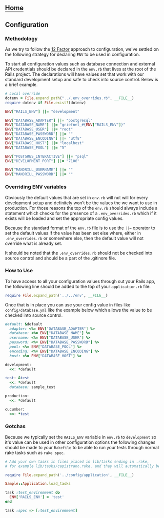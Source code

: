## [Home](../README.md)

## Configuration

### Methodology

As we try to follow the [12 Factor](http://12factor.net/config) approach to configuration, we've settled on the following strategy for declaring `ENV` to be used in configuration.

To start all configuration values such as database connection and external API credentials should be declared in the `env.rb` that lives at the root of the Rails project. The declarations will have values set that work with our standard development setup and safe to check into source control.  Below is a brief example.

```ruby
# Local override
dotenv = File.expand_path("../.env_overrides.rb", __FILE__)
require dotenv if File.exist?(dotenv)

ENV["RAILS_ENV"] ||= "development"

ENV["DATABASE_ADAPTER"] ||= "postgresql"
ENV["DATABASE_NAME"] ||= "griefnet_#{ENV["RAILS_ENV"]}"
ENV["DATABASE_USER"] ||= "root"
ENV["DATABASE_PASSWORD"] ||= ""
ENV["DATABASE_ENCODING"] ||= "utf8"
ENV["DATABASE_HOST"] ||= "localhost"
ENV["DATABASE_POOL"] ||= "5"

ENV["POSTGRES_INTERACTIVE"] ||= "psql"
ENV["DEVELOPMENT_PORT"] ||= "7100"

ENV["MANDRILL_USERNAME"] ||= ""
ENV["MANDRILL_PASSWORD"] ||= ""
```

### Overriding ENV variables

Obviously the default values that are set in `env.rb` will not will for every development setup and definitely won't be the values the we want to use in production.  For those reasons the top of the `env.rb` should always include a statement which checks for the presence of a `.env_overrides.rb` which if it exists will be loaded and set the appropriate config values.

Because the standard format of the `env.rb` file is to use the `||=` operator to set the default values if the value has been set else where, either in `.env_overrides.rb` or somewhere else, then the default value will not override what is already set.

It should be noted that the `.env_overrides.rb` should not be checked into source control and should be a part of the .gitinore file.

### How to Use

To have access to all your configuration values through out your Rails app, the following line should be added to the top of your `application.rb` file.

```ruby
require File.expand_path('../../env', __FILE__)
```

Once that is in place you can use your config value in files like `config/database.yml` like the example below which allows the value to be checked into source control.

```ruby
default: &default
  adapter: <%= ENV["DATABASE_ADAPTER"] %>
  database: <%= ENV["DATABASE_NAME"] %>
  username: <%= ENV["DATABASE_USER"] %>
  password: <%= ENV["DATABASE_PASSWORD"] %>
  pool: <%= ENV["DATABASE_POOL"] %>
  encoding: <%= ENV["DATABASE_ENCODING"] %>
  host: <%= ENV["DATABASE_HOST"] %>

development:
  <<: *default

test: &test
  <<: *default
  database: sample_test

production:
  <<: *default

cucumber:
  <<: *test
```

### Gotchas

Because we typically set the `RAILS_ENV` variable in `env.rb` to `development` so it's value can be used in other configuration options the following changes should be made to your `Rakefile` to be able to run your tests through normal rake tasks such as `rake spec`.

```ruby
# Add your own tasks in files placed in lib/tasks ending in .rake,
# for example lib/tasks/capistrano.rake, and they will automatically be available to Rake.

require File.expand_path('../config/application', __FILE__)

Sample::Application.load_tasks

task :test_environment do
  ENV['RAILS_ENV'] = 'test'
end

task :spec => [:test_environment]
```
